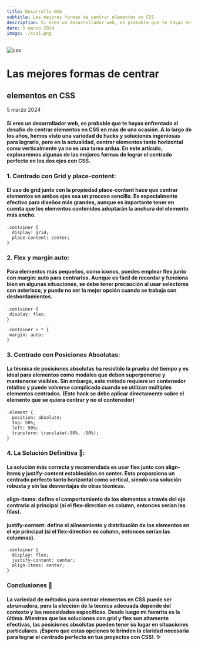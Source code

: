 ```yaml
---
title: Desarrollo Web
subtitle: Las mejores formas de centrar elementos en CSS
description: Si eres un desarrollador web, es probable que te hayas enfrentado al desafío de centrar elementos en CSS. Actualmente, centrar elementos tanto horizontal como verticalmente ya no es una tarea ardua.  
date: 5 marzo 2024
image: ./css1.png
---
```


![css](./css.png)

# Las mejores formas de centrar
## elementos en CSS

5 marzo 2024

#### Si eres un desarrollador web, es probable que te hayas enfrentado al desafío de centrar elementos en CSS en más de una ocasión. A lo largo de los años, hemos visto una variedad de hacks y soluciones ingeniosas para lograrlo, pero en la actualidad, **centrar** elementos tanto **horizontal** como **verticalmente** ya no es una tarea ardua. En este artículo, exploraremos algunas de las mejores formas de lograr el centrado perfecto en los dos ejes con CSS.

### 1. Centrado con Grid y place-content:

#### El uso de **grid** junto con la propiedad **place-content** hace que centrar elementos en ambos ejes sea un proceso sencillo. Es especialmente efectivo para diseños más grandes, aunque es importante tener en cuenta que los elementos contenidos adoptarán la anchura del elemento más ancho.

    .container {
      display: grid;
      place-content: center;
    }

### 2. Flex y margin auto:

#### Para elementos más pequeños, como iconos, puedes emplear **flex** junto con **margin: auto** para centrarlos. Aunque es fácil de recordar y funciona bien en algunas situaciones, se debe tener precaución al usar selectores con asterisco, y puede no ser la mejor opción cuando se trabaja con desbordamientos.

    .container {
     display: flex;
    }

    .container > * {
     margin: auto;
    }
### 3. Centrado con Posiciones Absolutas:

#### La técnica de **posiciones absolutas** ha resistido la prueba del tiempo y es ideal para elementos como modales que deben superponerse y mantenerse visibles. Sin embargo, este método requiere un contenedor **relativo** y puede volverse complicado cuando se utilizan múltiples elementos centrados. (Este hack se debe aplicar directamente sobre el elemento que se quiera centrar y no el contenedor)

    .element {
      position: absolute;
      top: 50%;
      left: 50%;
      transform: translate(-50%, -50%);
    } 

### 4. La Solución Definitiva 💜: 

#### La solución más correcta y recomendada es usar **flex** junto con **align-items** y **justify-content** establecidos en **center**. Esto proporciona un centrado perfecto tanto horizontal como vertical, siendo una solución robusta y sin las desventajas de otras técnicas.

#### **align-items**: define el comportamiento de los elementos a través del eje contrario al principal (si el **flex-direction** es **column**, entonces serían las filas).

#### **justify-content**: define el alíneamiento y distribución de los elementos en el eje principal (si el **flex-direction** es **column**, entonces serían las columnas).

    .container {
      display: flex;
      justify-content: center;
      align-items: center;
    }

### Conclusiones 💜

#### La variedad de métodos para centrar elementos en CSS puede ser abrumadora, pero la elección de la técnica adecuada depende del contexto y las necesidades específicas. Desde luego mi favorita es la última. Mientras que las soluciones con **grid** y **flex** son altamente efectivas, las posiciones absolutas pueden tener su lugar en situaciones particulares. ¡Espero que estas opciones te brinden la claridad necesaria para lograr el centrado perfecto en tus proyectos con CSS!. ✨